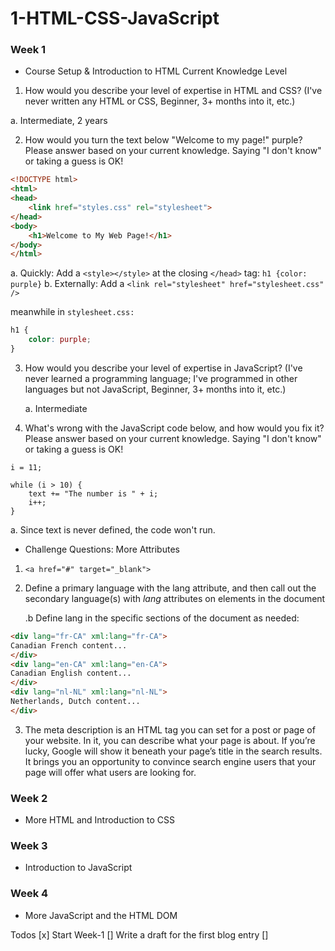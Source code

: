 # 1-HTML-CSS-JavaScript

### Week 1
 - Course Setup & Introduction to HTML
Current Knowledge Level

1. How would you describe your level of expertise in HTML and CSS? (I've never written any HTML or CSS, Beginner, 3+ months into it, etc.)

a. Intermediate, 2 years

2. How would you turn the text below "Welcome to my page!" purple? Please answer based on your current knowledge. Saying "I don't know" or taking a guess is OK!

```html
<!DOCTYPE html>
<html>
<head>
    <link href="styles.css" rel="stylesheet">
</head>
<body>
    <h1>Welcome to My Web Page!</h1>
</body>
</html>
```
a. Quickly:
    Add a ```<style></style>``` at the closing ```</head>``` tag: ```h1 {color: purple}```
    b. Externally:
     Add a ```<link rel="stylesheet" href="stylesheet.css" />
     ```
     
meanwhile in ```stylesheet.css:```
```css
h1 {
    color: purple;
}
```

3. How would you describe your level of expertise in JavaScript? (I've never learned a programming language; I've programmed in other languages but not JavaScript, Beginner, 3+ months into it, etc.)
    
    a. Intermediate

4. What's wrong with the JavaScript code below, and how would you fix it?  Please answer based on your current knowledge. Saying "I don't know" or taking a guess is OK!

```
i = 11;

while (i > 10) {
    text += "The number is " + i;
    i++;
}

```

a. Since text is never defined, the code won't run.

- Challenge Questions: More Attributes

1.  ``` <a href="#" target="_blank"> ```

2. Define a primary language with the lang attribute, and then call out the secondary language(s) with *lang* attributes on elements in the document

    .b Define lang in the specific sections of the document as needed:
```html
<div lang="fr-CA" xml:lang="fr-CA">
Canadian French content...
</div>
<div lang="en-CA" xml:lang="en-CA">
Canadian English content...
</div>
<div lang="nl-NL" xml:lang="nl-NL">
Netherlands, Dutch content...
</div>
```

3. The meta description is an HTML tag you can set for a post or page of your website. In it, you can describe what your page is about. If you’re lucky, Google will show it beneath your page’s title in the search results. It brings you an opportunity to convince search engine users that your page will offer what users are looking for.


### Week 2
 - More HTML and Introduction to CSS
### Week 3
 - Introduction to JavaScript
### Week 4
 - More JavaScript and the HTML DOM

Todos
 [x] Start Week-1
 [] Write a draft for the first blog entry
 [] 